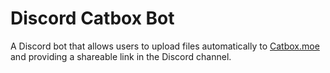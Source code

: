 

# Discord Catbox Bot

A Discord bot that allows users to upload files automatically to [Catbox.moe](https://catbox.moe/) and providing a shareable link in the Discord channel.

